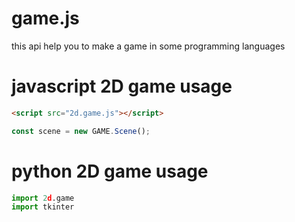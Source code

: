 # game.js
this api help you to make a game in some programming languages
# javascript 2D game usage
```html
<script src="2d.game.js"></script>
```
```javascript
const scene = new GAME.Scene();
```
# python 2D game usage
```python
import 2d.game
import tkinter
```
